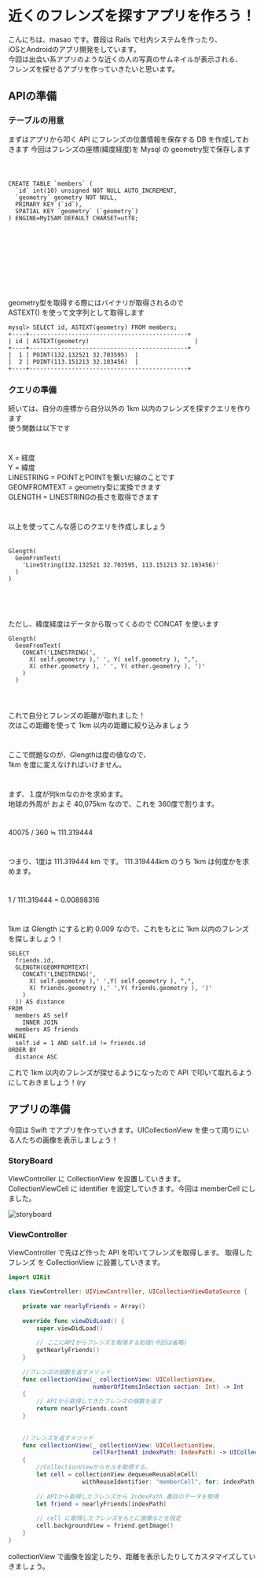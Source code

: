 # 近くのフレンズを探すアプリを作ろう！
こんにちは、masao です。普段は Rails で社内システムを作ったり、  
iOSとAndroidのアプリ開発をしています。  
今回は出会い系アプリのような近くの人の写真のサムネイルが表示される、  
フレンズを探せるアプリを作っていきたいと思います。
  
  
## APIの準備
### テーブルの用意
まずはアプリから叩く API にフレンズの位置情報を保存する DB を作成しておきます
今回はフレンズの座標(緯度経度)を Mysql の geometry型で保存します
　  
　  

```mysql
CREATE TABLE `members` (
  `id` int(10) unsigned NOT NULL AUTO_INCREMENT,
  `geometry` geometry NOT NULL,
  PRIMARY KEY (`id`),
  SPATIAL KEY `geometry` (`geometry`)
) ENGINE=MyISAM DEFAULT CHARSET=utf8;

```
　  
　  
　  
　  
　  
　  
　  
geometry型を取得する際にはバイナリが取得されるので  
ASTEXT() を使って文字列として取得します  
  

```mysql
mysql> SELECT id, ASTEXT(geometry) FROM members;
+----+---------------------------------------------+
| id | ASTEXT(geometry)                              |
+----+---------------------------------------------+
|  1 | POINT(132.132521 32.703595)  |
|  2 | POINT(113.151213 32.103456)  |
+----+---------------------------------------------+
```



### クエリの準備

続いては、自分の座標から自分以外の 1km 以内のフレンズを探すクエリを作ります  
使う関数は以下です  
　  
　  
X = 経度  
Y = 緯度  
LINESTRING = POINTとPOINTを繋いだ線のことです   
GEOMFROMTEXT = geometry型に変換できます  
GLENGTH = LINESTRINGの長さを取得できます  
　  
　   
以上を使ってこんな感じのクエリを作成しましょう  
　  

```mysql
Glength(
  GeomFromText(
    'LineString(132.132521 32.703595, 113.151213 32.103456)'
  )
)
```
　  
　  
　  
ただし、緯度経度はデータから取ってくるので CONCAT を使います

```mysql
Glength(
  GeomFromText(
    CONCAT('LINESTRING(', 
      X( self.geometry ),' ', Y( self.geometry ), ",", 
      X( other.geometry ), ' ', Y( other.geometry ), ')'
    )
  )
```
　  
　  
これで自分とフレンズの距離が取れました！  
次はこの距離を使って 1km 以内の距離に絞り込みましょう 
　  
　  
　  
ここで問題なのが、Glengthは度の値なので、  
1km を度に変えなければいけません。  
　  
　  
まず、１度が何kmなのかを求めます。  
地球の外周が およそ 40,075km なので、これを 360度で割ります。  
　  
　  
40075 / 360 ≒ 111.319444  
　  
　  
つまり、1度は 111.319444 km です。 
111.319444km のうち 1km は何度かを求めます。  
　  
　  
1 / 111.319444 = 0.00898316  
　  
　  
1km は Glength にすると約 0.009 なので、これをもとに 1km 以内のフレンズを探しましょう！  


```mysql
SELECT
  friends.id,
  GLENGTH(GEOMFROMTEXT(
    CONCAT('LINESTRING(', 
      X( self.geometry ),' ',Y( self.geometry ), ",", 
      X( friends.geometry ),' ',Y( friends.geometry ), ')'
    )
  )) AS distance
FROM 
  members AS self
    INNER JOIN 
  members AS friends
WHERE 
  self.id = 1 AND self.id != friends.id
ORDER BY 
  distance ASC
```

これで 1km 以内のフレンズが探せるようになったので API で叩いて取れるようにしておきましょう！(ry  

## アプリの準備
今回は Swift でアプリを作っていきます。UICollectionView を使って周りにいる人たちの画像を表示しましょう！

### StoryBoard
ViewController に CollectionView を設置していきます。  
CollectionViewCell に identifier を設定していきます。今回は memberCell にしました。  

![storyboard](./images/masao1.png)

### ViewController

ViewController で先ほど作った API を叩いてフレンズを取得します。 
取得したフレンズ を CollectionView に設置していきます。


```swift
import UIKit

class ViewController: UIViewController, UICollectionViewDataSource {
    
    private var nearlyFriends = Array()
    
    override func viewDidLoad() {
        super.viewDidLoad()
        
        // ここにAPIからフレンズを取得する処理(今回は省略)
        getNearlyFriends()
    }
    
    //フレンズの個数を返すメソッド
    func collectionView(_ collectionView: UICollectionView,
                        numberOfItemsInSection section: Int) -> Int
    {
        // APIから取得してきたフレンズの個数を返す
        return nearlyFriends.count
    }
    
    
    //フレンズを返すメソッド
    func collectionView(_ collectionView: UICollectionView,
                        cellForItemAt indexPath: IndexPath) -> UICollectionViewCell
    {
        //CollectionViewからセルを取得する。
        let cell = collectionView.dequeueReusableCell(
                     withReuseIdentifier: "memberCell", for: indexPath) as UICollectionViewCell
        
        // APIから取得したフレンズから IndexPath 番目のデータを取得
        let friend = nearlyFriends[indexPath]
        
        // cell に取得したフレンズをもとに画像などを設定
        cell.backgroundView = friend.getImage()
    }
}
```

collectionView で画像を設定したり、距離を表示したりしてカスタマイズしていきましょう。

